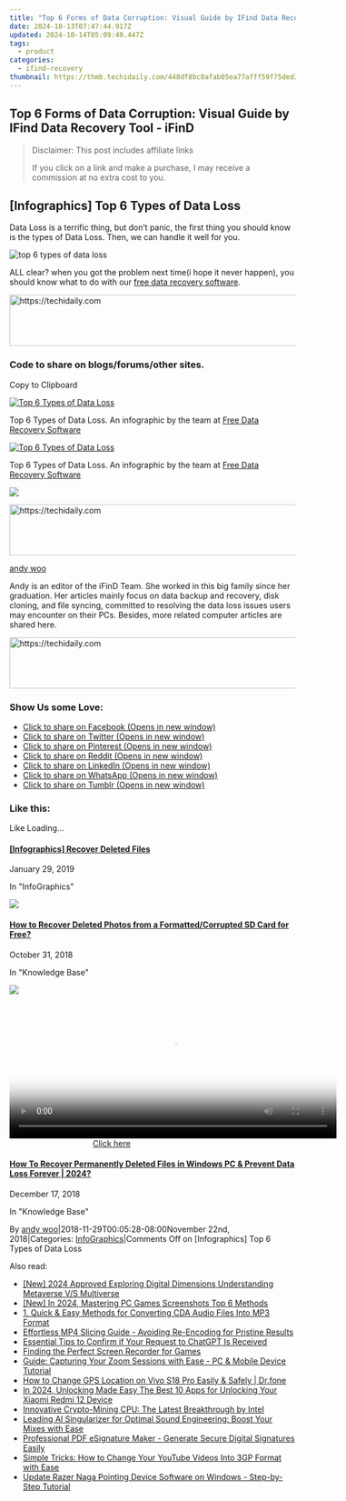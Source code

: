 ```yaml
---
title: "Top 6 Forms of Data Corruption: Visual Guide by IFind Data Recovery Tool - iFinD"
date: 2024-10-13T07:47:44.917Z
updated: 2024-10-14T05:09:49.447Z
tags:
  - product
categories:
  - ifind-recovery
thumbnail: https://thmb.techidaily.com/448df8bc8afab05ea77afff59f75ded3f6194317ba1fdcc8fe15ddd6da71b787.jpg
---
```


## Top 6 Forms of Data Corruption: Visual Guide by IFind Data Recovery Tool - iFinD

>  Disclaimer: This post includes affiliate links
>
>  If you click on a link and make a purchase, I may receive a commission at no extra cost to you.
>

## \[Infographics\] Top 6 Types of Data Loss

Data Loss is a terrific thing, but don’t panic, the first thing you should know is the types of Data Loss. Then, we can handle it well for you.

![top 6 types of data loss](https://i0.wp.com/www.ifind-recovery.com/wp-content/uploads/2018/11/top-6-types-of-data-loss.jpg?resize=800%2C2000&ssl=1 "top 6 types of data loss")

ALL clear? when you got the problem next time(i hope it never happen), you should know what to do with our [free data recovery software](https://www.ifind-recovery.com/).

<!-- affiliate ads begin -->
<a href="https://unicoeye.pxf.io/c/5597632/2134495/18498" target="_top" id="2134495">
  <img src="//a.impactradius-go.com/display-ad/18498-2134495" border="0" alt="https://techidaily.com" width="728" height="90"/>
</a>
<img height="0" width="0" src="https://unicoeye.pxf.io/i/5597632/2134495/18498" style="position:absolute;visibility:hidden;" border="0" />
<!-- affiliate ads end -->

### **Code to share on blogs/forums/other sites.**

Copy to Clipboard

<a href=" https://www.ifind-recovery.com/data-recovery-infographics/infographics-top-6-types-of-data-loss/" title="Top 6 Types of Data Loss Infographic - iFinD"><img decoding="async" src="https://i0.wp.com/www.ifind-recovery.com/wp-content/uploads/2018/11/top-6-types-of-data-loss.jpg?w=1100&ssl=1" alt="Top 6 Types of Data Loss" data-recalc-dims="1" /></a><p>Top 6 Types of Data Loss. An infographic by the team at <a href="https://www.ifind-recovery.com" title="Free Data Recovery Software">Free Data Recovery Software</a><p></p>

<a href=" https://www.ifind-recovery.com/data-recovery-infographics/infographics-top-6-types-of-data-loss/" title="Top 6 Types of Data Loss Infographic - iFinD"><img decoding="async" src="https://i0.wp.com/www.ifind-recovery.com/wp-content/uploads/2018/11/top-6-types-of-data-loss.jpg?w=1100&ssl=1" alt="Top 6 Types of Data Loss" data-recalc-dims="1" /></a><p>Top 6 Types of Data Loss. An infographic by the team at <a href="https://www.ifind-recovery.com" title="Free Data Recovery Software">Free Data Recovery Software</a><p></p>

![](https://i0.wp.com/www.ifind-recovery.com/wp-content/uploads/2024/03/R-C.png?resize=100%2C100&ssl=1)

<!-- affiliate ads begin -->
<a href="https://homestyler.sjv.io/c/5597632/1943647/22993" target="_top" id="1943647">
  <img src="//a.impactradius-go.com/display-ad/22993-1943647" border="0" alt="https://techidaily.com" width="728" height="90"/>
</a>
<img height="0" width="0" src="https://homestyler.sjv.io/i/5597632/1943647/22993" style="position:absolute;visibility:hidden;" border="0" />
<!-- affiliate ads end -->

[andy woo](https://www.ifind-recovery.com/author/andywoo/)

Andy is an editor of the iFinD Team. She worked in this big family since her graduation. Her articles mainly focus on data backup and recovery, disk cloning, and file syncing, committed to resolving the data loss issues users may encounter on their PCs. Besides, more related computer articles are shared here.

<!-- affiliate ads begin -->
<a href="https://aligracehair.sjv.io/c/5597632/1938721/19272" target="_top" id="1938721">
  <img src="//a.impactradius-go.com/display-ad/19272-1938721" border="0" alt="https://techidaily.com" width="728" height="90"/>
</a>
<img height="0" width="0" src="https://aligracehair.sjv.io/i/5597632/1938721/19272" style="position:absolute;visibility:hidden;" border="0" />
<!-- affiliate ads end -->

### Show Us some Love:

* [Click to share on Facebook (Opens in new window)](https://www.ifind-recovery.com/data-recovery-infographics/infographics-top-6-types-of-data-loss/?share=facebook&nb=1 "Click to share on Facebook")
* [Click to share on Twitter (Opens in new window)](https://www.ifind-recovery.com/data-recovery-infographics/infographics-top-6-types-of-data-loss/?share=twitter&nb=1 "Click to share on Twitter")
* [Click to share on Pinterest (Opens in new window)](https://www.ifind-recovery.com/data-recovery-infographics/infographics-top-6-types-of-data-loss/?share=pinterest&nb=1 "Click to share on Pinterest")
* [Click to share on Reddit (Opens in new window)](https://www.ifind-recovery.com/data-recovery-infographics/infographics-top-6-types-of-data-loss/?share=reddit&nb=1 "Click to share on Reddit")
* [Click to share on LinkedIn (Opens in new window)](https://www.ifind-recovery.com/data-recovery-infographics/infographics-top-6-types-of-data-loss/?share=linkedin&nb=1 "Click to share on LinkedIn")
* [Click to share on WhatsApp (Opens in new window)](https://www.ifind-recovery.com/data-recovery-infographics/infographics-top-6-types-of-data-loss/?share=jetpack-whatsapp&nb=1 "Click to share on WhatsApp")
* [Click to share on Tumblr (Opens in new window)](https://www.ifind-recovery.com/data-recovery-infographics/infographics-top-6-types-of-data-loss/?share=tumblr&nb=1 "Click to share on Tumblr")

### Like this:

Like Loading...

[](https://www.ifind-recovery.com/data-recovery-infographics/infographics-recover-deleted-files/ "[Infographics] Recover Deleted Files")

#### [\[Infographics\] Recover Deleted Files](https://www.ifind-recovery.com/data-recovery-infographics/infographics-recover-deleted-files/ "[Infographics] Recover Deleted Files")

January 29, 2019

In "InfoGraphics"

[![](https://i0.wp.com/www.ifind-recovery.com/wp-content/uploads/2018/10/How-To-Recover-Deleted-Photos-Pictures-From-SD-Card-1.jpg?fit=640%2C426&ssl=1&resize=350%2C200)](https://www.ifind-recovery.com/how-to/how-to-recover-deleted-photos-from-sd-card/ "How to Recover Deleted Photos from a Formatted/Corrupted SD Card for Free?")

#### [How to Recover Deleted Photos from a Formatted/Corrupted SD Card for Free?](https://www.ifind-recovery.com/how-to/how-to-recover-deleted-photos-from-sd-card/ "How to Recover Deleted Photos from a Formatted/Corrupted SD Card for Free?")

October 31, 2018

In "Knowledge Base"

[![](https://i0.wp.com/www.ifind-recovery.com/wp-content/uploads/2018/12/Windows_10.png?fit=1025%2C576&ssl=1&resize=350%2C200)](https://www.ifind-recovery.com/how-to/recover-deleted-files-windows-10-7-8/ "How To Recover Permanently Deleted Files in Windows PC &#038; Prevent Data Loss Forever | 2024?")

<!-- affiliate ads begin -->
<span id="1982462">
					<video width="576" height="240" style="cursor:pointer"
           poster="//a.impactradius-go.com/display-clicktoplayimage/1982462.png"
           onclick="if(!this.playClicked){this.play();this.setAttribute('controls',true);this.playClicked=true;}">
	   <source src="//a.impactradius-go.com/display-ad/22993-1982462">
	   <img src="//a.impactradius-go.com/display-clicktoplayimage/1982462.png" style="border: none; height: 100%; width: 100%; object-fit: contain">
	</video>
	<div style="width:360px;text-align:center"><a href="javascript:window.open(decodeURIComponent('https%3A%2F%2Fhomestyler.sjv.io%2Fc%2F5597632%2F1982462%2F22993'), '_blank');void(0);">Click here</a></div>
</span>
<img height="0" width="0" src="https://imp.pxf.io/i/5597632/1982462/22993" style="position:absolute;visibility:hidden;" border="0" />
<!-- affiliate ads end -->

#### [How To Recover Permanently Deleted Files in Windows PC & Prevent Data Loss Forever | 2024?](https://www.ifind-recovery.com/how-to/recover-deleted-files-windows-10-7-8/ "How To Recover Permanently Deleted Files in Windows PC &#038; Prevent Data Loss Forever | 2024?")

December 17, 2018

In "Knowledge Base"

By [andy woo](https://www.ifind-recovery.com/author/andywoo/ "Posts by andy woo")|2018-11-29T00:05:28-08:00November 22nd, 2018|Categories: [InfoGraphics](https://www.ifind-recovery.com/category/data-recovery-infographics/)|Comments Off on \[Infographics\] Top 6 Types of Data Loss

<ins class="adsbygoogle"
     style="display:block"
     data-ad-format="autorelaxed"
     data-ad-client="ca-pub-7571918770474297"
     data-ad-slot="1223367746"></ins>

<ins class="adsbygoogle"
     style="display:block"
     data-ad-client="ca-pub-7571918770474297"
     data-ad-slot="8358498916"
     data-ad-format="auto"
     data-full-width-responsive="true"></ins>

<span class="atpl-alsoreadstyle">Also read:</span>
<div><ul>
<li><a href="https://fox-cloud.techidaily.com/new-2024-approved-exploring-digital-dimensions-understanding-metaverse-vs-multiverse/"><u>[New] 2024 Approved Exploring Digital Dimensions Understanding Metaverse V/S Multiverse</u></a></li>
<li><a href="https://digital-screen-recording.techidaily.com/new-in-2024-mastering-pc-games-screenshots-top-6-methods/"><u>[New] In 2024, Mastering PC Games Screenshots Top 6 Methods</u></a></li>
<li><a href="https://win-tips.techidaily.com/1-quick-and-easy-methods-for-converting-cda-audio-files-into-mp3-format/"><u>1. Quick & Easy Methods for Converting CDA Audio Files Into MP3 Format</u></a></li>
<li><a href="https://win-tips.techidaily.com/effortless-mp4-slicing-guide-avoiding-re-encoding-for-pristine-results/"><u>Effortless MP4 Slicing Guide - Avoiding Re-Encoding for Pristine Results</u></a></li>
<li><a href="https://tech-haven.techidaily.com/essential-tips-to-confirm-if-your-request-to-chatgpt-is-received/"><u>Essential Tips to Confirm if Your Request to ChatGPT Is Received</u></a></li>
<li><a href="https://visual-screen-recording.techidaily.com/finding-the-perfect-screen-recorder-for-games/"><u>Finding the Perfect Screen Recorder for Games</u></a></li>
<li><a href="https://win-tips.techidaily.com/guide-capturing-your-zoom-sessions-with-ease-pc-and-mobile-device-tutorial/"><u>Guide: Capturing Your Zoom Sessions with Ease - PC & Mobile Device Tutorial</u></a></li>
<li><a href="https://review-topics.techidaily.com/how-to-change-gps-location-on-vivo-s18-pro-easily-and-safely-drfone-by-drfone-virtual-android/"><u>How to Change GPS Location on Vivo S18 Pro Easily & Safely | Dr.fone</u></a></li>
<li><a href="https://unlock-android.techidaily.com/in-2024-unlocking-made-easy-the-best-10-apps-for-unlocking-your-xiaomi-redmi-12-device-by-drfone-android/"><u>In 2024, Unlocking Made Easy The Best 10 Apps for Unlocking Your Xiaomi Redmi 12 Device</u></a></li>
<li><a href="https://some-guidance.techidaily.com/innovative-crypto-mining-cpu-the-latest-breakthrough-by-intel/"><u>Innovative Crypto-Mining CPU: The Latest Breakthrough by Intel</u></a></li>
<li><a href="https://win-tips.techidaily.com/leading-ai-singularizer-for-optimal-sound-engineering-boost-your-mixes-with-ease/"><u>Leading AI Singularizer for Optimal Sound Engineering: Boost Your Mixes with Ease</u></a></li>
<li><a href="https://win-tips.techidaily.com/professional-pdf-esignature-maker-generate-secure-digital-signatures-easily/"><u>Professional PDF eSignature Maker - Generate Secure Digital Signatures Easily</u></a></li>
<li><a href="https://win-tips.techidaily.com/simple-tricks-how-to-change-your-youtube-videos-into-3gp-format-with-ease/"><u>Simple Tricks: How to Change Your YouTube Videos Into 3GP Format with Ease</u></a></li>
<li><a href="https://win-amazing.techidaily.com/update-razer-naga-pointing-device-software-on-windows-step-by-step-tutorial/"><u>Update Razer Naga Pointing Device Software on Windows - Step-by-Step Tutorial</u></a></li>
</ul></div>

